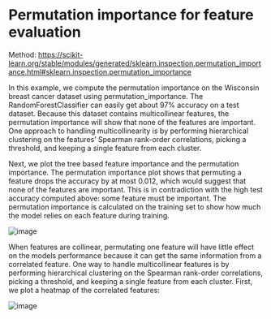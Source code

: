 # Permutation importance for feature evaluation 


Method: https://scikit-learn.org/stable/modules/generated/sklearn.inspection.permutation_importance.html#sklearn.inspection.permutation_importance

In this example, we compute the permutation importance on the Wisconsin breast cancer dataset using permutation_importance. 
The RandomForestClassifier can easily get about 97% accuracy on a test dataset. Because this dataset contains multicollinear features, 
the permutation importance will show that none of the features are important. One approach to handling multicollinearity is by performing hierarchical 
clustering on the features’ Spearman rank-order correlations, picking a threshold, and keeping a single feature from each cluster.


Next, we plot the tree based feature importance and the permutation importance. The permutation importance plot shows that permuting a
feature drops the accuracy by at most 0.012, which would suggest that none of the features are important. This is
in contradiction with the high test accuracy computed above: some feature must be important. The permutation importance is 
calculated on the training set to show how much the model relies on each feature during training.

![image](https://user-images.githubusercontent.com/44543964/220553648-53ece6be-cd8c-4d89-95c6-94aa195c1433.png)


When features are collinear, permutating one feature will have little effect on the models performance because it can get the same 
information from a correlated feature. One way to handle multicollinear features is by performing hierarchical clustering on the Spearman rank-order 
correlations, picking a threshold, and keeping a single feature from each cluster. First, we plot a heatmap of the correlated features:

![image](https://user-images.githubusercontent.com/44543964/220558524-14a50287-c7d7-4f61-9d82-36d84d319f4b.png)

